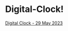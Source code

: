 # Digital-Clock!


[Digital Clock - 29 May 2023](https://github.com/michelNice/Digital-Clock/assets/118134033/4db29690-5a13-44f1-a17a-cc7650ccdf79)

